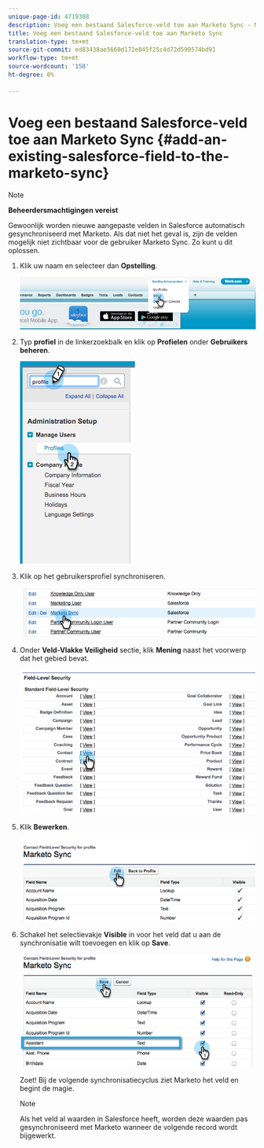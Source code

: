 ```yaml
---
unique-page-id: 4719308
description: Voeg een bestaand Salesforce-veld toe aan Marketo Sync - Marketo Docs - Productdocumentatie
title: Voeg een bestaand Salesforce-veld toe aan Marketo Sync
translation-type: tm+mt
source-git-commit: ed83438ae5660d172e845f25c4d72d599574bd91
workflow-type: tm+mt
source-wordcount: '158'
ht-degree: 0%

---
```



# Voeg een bestaand Salesforce-veld toe aan Marketo Sync {#add-an-existing-salesforce-field-to-the-marketo-sync}

>[!NOTE]
>
>**Beheerdersmachtigingen vereist**

Gewoonlijk worden nieuwe aangepaste velden in Salesforce automatisch gesynchroniseerd met Marketo. Als dat niet het geval is, zijn de velden mogelijk niet zichtbaar voor de gebruiker Marketo Sync. Zo kunt u dit oplossen.

1. Klik uw naam en selecteer dan **Opstelling**.

   ![](assets/image2015-6-30-14-3a20-3a6.png)

1. Typ **profiel** in de linkerzoekbalk en klik op **Profielen** onder **Gebruikers beheren**.

   ![](assets/image2015-6-30-14-3a20-3a52.png)

1. Klik op het gebruikersprofiel synchroniseren.

   ![](assets/image2015-6-30-14-3a23-3a41.png)

1. Onder **Veld-Vlakke Veiligheid** sectie, klik **Mening** naast het voorwerp dat het gebied bevat.

   ![](assets/image2015-6-30-14-3a23-3a59.png)

1. Klik **Bewerken**.

   ![](assets/image2015-6-30-14-3a24-3a28.png)

1. Schakel het selectievakje **Visible** in voor het veld dat u aan de synchronisatie wilt toevoegen en klik op **Save**.

   ![](assets/image2015-6-30-14-3a24-3a49.png)

   Zoet! Bij de volgende synchronisatiecyclus ziet Marketo het veld en begint de magie.

   >[!NOTE]
   >
   > Als het veld al waarden in Salesforce heeft, worden deze waarden pas gesynchroniseerd met Marketo wanneer de volgende record wordt bijgewerkt.

